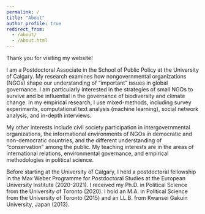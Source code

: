 ```yaml
---
permalink: /
title: "About"
author_profile: true
redirect_from:
  - /about/
  - /about.html
---
```



Thank you for visiting my website!

I am a Postdoctoral Associate in the School of Public Policy at the University of Calgary. My research examines how nongovernmental organizations (NGOs) shape our understanding of “important” issues in global governance. I am particularly interested in the strategies of small NGOs to survive and be influential in the governance of biodiversity and climate change. In my empirical research, I use mixed-methods, including survey experiments, computational text analysis (machine learning), social network analysis, and in-depth interviews.

My other interests include civil society participation in intergovernmental organizations, the informational environments of NGOs in democratic and non-democratic countries, and the different understanding of “conservation” among the public. My teaching interests are in the areas of international relations, environmental governance, and empirical methodologies in political science.

Before starting at the University of Calgary, I held a postdoctoral fellowship in the Max Weber Programme for Postdoctoral Studies at the European University Institute (2020-2021). I received my Ph.D. in Political Science from the University of Toronto (2020). I hold an M.A. in Political Science from the University of Toronto (2015) and an LL.B. from Kwansei Gakuin University, Japan (2013).
